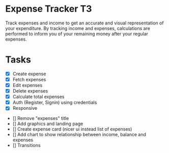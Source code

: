 # Expense Tracker T3

Track expenses and income to get an accurate and visual representation of your expenditure. By tracking income and expenses, calculations are performed to inform you of your remaining money after your regular expenses.

# Tasks

-   [x] Create expense
-   [x] Fetch expenses
-   [x] Edit expenses
-   [x] Delete expenses
-   [x] Calculate total expenses
-   [x] Auth (Register, Signin) using credentials
-   [x] Responsive
-   [] Remove "expenses" title
-   [] Add graphics and landing page
-   [] Create expense card (nicer ui instead list of expenses)
-   [] Add chart to show relationship between income, balance and expenses
-   [] Transitions
